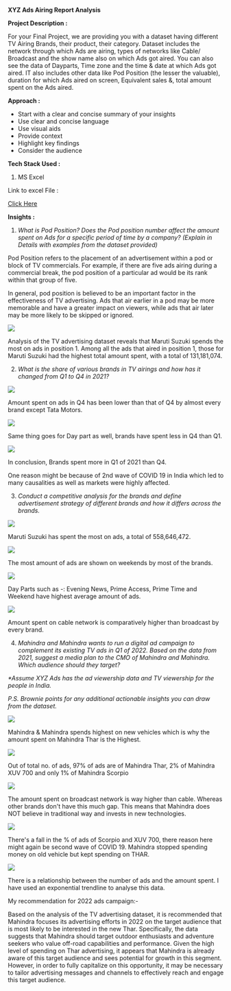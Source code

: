 **XYZ Ads Airing Report Analysis**

**Project Description :**

For your Final Project, we are providing you with a dataset having different TV Airing Brands, their product, their category. Dataset includes the network through which Ads are airing, types of networks like Cable/ Broadcast and the show name also on which Ads got aired. You can also see the data of Dayparts, Time zone and the time & date at which Ads got aired. IT also includes other data like Pod Position (the lesser the valuable), duration for which Ads aired on screen, Equivalent sales &, total amount spent on the Ads aired.

**Approach :**

- Start with a clear and concise summary of your insights
- Use clear and concise language
- Use visual aids
- Provide context
- Highlight key findings
- Consider the audience

**Tech Stack Used :**

1. MS Excel

Link to excel File :

[Click Here](https://docs.google.com/spreadsheets/d/10IA6SUaWRVMW6ZxzhCOpLJTqf0cODnQn/edit?usp=sharing&ouid=110902480731813096282&rtpof=true&sd=true)

**Insights :**

1. _What is Pod Position? Does the Pod position number affect the amount spent on Ads for a specific period of time by a company? (Explain in Details with examples from the dataset provided)_

Pod Position refers to the placement of an advertisement within a pod or block of TV commercials. For example, if there are five ads airing during a commercial break, the pod position of a particular ad would be its rank within that group of five.

In general, pod position is believed to be an important factor in the effectiveness of TV advertising. Ads that air earlier in a pod may be more memorable and have a greater impact on viewers, while ads that air later may be more likely to be skipped or ignored.

![](https://github.com/hashimali179/Trainity-Projects/blob/main/7%20-%20XYZ%20Ads%20Airing%20Report/Picture1.png)

Analysis of the TV advertising dataset reveals that Maruti Suzuki spends the most on ads in position 1. Among all the ads that aired in position 1, those for Maruti Suzuki had the highest total amount spent, with a total of 131,181,074.


2. _What is the share of various brands in TV airings and how has it changed from Q1 to Q4 in 2021?_

![](https://github.com/hashimali179/Trainity-Projects/blob/main/7%20-%20XYZ%20Ads%20Airing%20Report/Picture2.png)

Amount spent on ads in Q4 has been lower than that of Q4 by almost every brand except Tata Motors.

![](https://github.com/hashimali179/Trainity-Projects/blob/main/7%20-%20XYZ%20Ads%20Airing%20Report/Picture3.png)

Same thing goes for Day part as well, brands have spent less in Q4 than Q1.

![](https://github.com/hashimali179/Trainity-Projects/blob/main/7%20-%20XYZ%20Ads%20Airing%20Report/Picture4.png)

In conclusion, Brands spent more in Q1 of 2021 than Q4.

One reason might be because of 2nd wave of COVID 19 in India which led to many causalities as well as markets were highly affected.


3. _Conduct a competitive analysis for the brands and define advertisement strategy of different brands and how it differs across the brands._

![](https://github.com/hashimali179/Trainity-Projects/blob/main/7%20-%20XYZ%20Ads%20Airing%20Report/Picture5.png)

Maruti Suzuki has spent the most on ads, a total of 558,646,472.

![](https://github.com/hashimali179/Trainity-Projects/blob/main/7%20-%20XYZ%20Ads%20Airing%20Report/Picture6.png)

The most amount of ads are shown on weekends by most of the brands.

![](https://github.com/hashimali179/Trainity-Projects/blob/main/7%20-%20XYZ%20Ads%20Airing%20Report/Picture7.png)

Day Parts such as -: Evening News, Prime Access, Prime Time and Weekend have highest average amount of ads.

![](https://github.com/hashimali179/Trainity-Projects/blob/main/7%20-%20XYZ%20Ads%20Airing%20Report/Picture8.png)

Amount spent on cable network is comparatively higher than broadcast by every brand.


4. _Mahindra and Mahindra wants to run a digital ad campaign to complement its existing TV ads in Q1 of 2022. Based on the data from 2021, suggest a media plan to the CMO of Mahindra and Mahindra. Which audience should they target?_

_\*Assume XYZ Ads has the ad viewership data and TV viewership for the people in India._

_P.S. Brownie points for any additional actionable insights you can draw from the dataset._

![](https://github.com/hashimali179/Trainity-Projects/blob/main/7%20-%20XYZ%20Ads%20Airing%20Report/Picture9.png)

Mahindra & Mahindra spends highest on new vehicles which is why the amount spent on Mahindra Thar is the Highest.

![](https://github.com/hashimali179/Trainity-Projects/blob/main/7%20-%20XYZ%20Ads%20Airing%20Report/Picture10.png)

Out of total no. of ads, 97% of ads are of Mahindra Thar, 2% of Mahindra XUV 700 and only 1% of Mahindra Scorpio

![](https://github.com/hashimali179/Trainity-Projects/blob/main/7%20-%20XYZ%20Ads%20Airing%20Report/Picture11.png)

The amount spent on broadcast network is way higher than cable. Whereas other brands don't have this much gap. This means that Mahindra does NOT believe in traditional way and invests in new technologies.

![](https://github.com/hashimali179/Trainity-Projects/blob/main/7%20-%20XYZ%20Ads%20Airing%20Report/Picture12.png)

There's a fall in the % of ads of Scorpio and XUV 700, there reason here might again be second wave of COVID 19. Mahindra stopped spending money on old vehicle but kept spending on THAR.

![](https://github.com/hashimali179/Trainity-Projects/blob/main/7%20-%20XYZ%20Ads%20Airing%20Report/Picture13.png)

There is a relationship between the number of ads and the amount spent. I have used an exponential trendline to analyse this data.

My recommendation for 2022 ads campaign:-

Based on the analysis of the TV advertising dataset, it is recommended that Mahindra focuses its advertising efforts in 2022 on the target audience that is most likely to be interested in the new Thar. Specifically, the data suggests that Mahindra should target outdoor enthusiasts and adventure seekers who value off-road capabilities and performance. Given the high level of spending on Thar advertising, it appears that Mahindra is already aware of this target audience and sees potential for growth in this segment. However, in order to fully capitalize on this opportunity, it may be necessary to tailor advertising messages and channels to effectively reach and engage this target audience.
